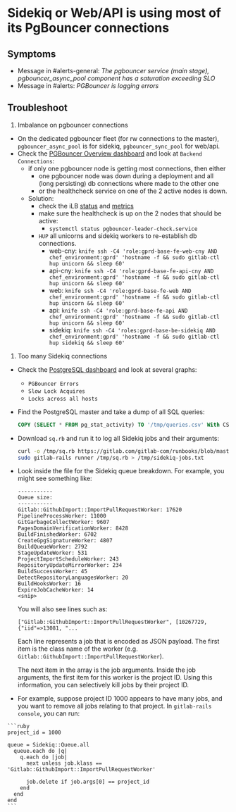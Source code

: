 # Sidekiq or Web/API is using most of its PgBouncer connections

## Symptoms

* Message in #alerts-general: _The pgbouncer service (main stage), pgbouncer_async_pool component has a saturation exceeding SLO_
* Message in #alerts: _PGBouncer is logging errors_

## Troubleshoot

1. Imbalance on pgbouncer connections
  * On the dedicated pgbouncer fleet (for rw connections to the master), `pgbouncer_async_pool` is for sidekiq, `pgbouncer_sync_pool` for web/api.
  * Check the [PGBouncer Overview dashboard](https://dashboards.gitlab.net/d/PwlB97Jmk/pgbouncer-overview?orgId=1) and look at `Backend Connections`:
      * if only one pgbouncer node is getting most connections, then either
          * one pgbouncer node was down during a deployment and all (long persisting) db connections where made to the other one
          * or the healthcheck service on one of the 2 active nodes is down.
      * Solution: 
          * check the iLB [status](https://console.cloud.google.com/net-services/loadbalancing/details/internal/us-east1/gprd-pgbouncer-regional?project=gitlab-production&angularJsUrl=%2Fnet-services%2Floadbalancing%2Fdetails%2Finternal%2Fus-east1%2Fgprd-pgbouncer-regional%3Fproject%3Dgitlab-production&authuser=1) and [metrics](https://app.google.stackdriver.com/metrics-explorer?project=gitlab-production&timeSelection=%7B%22timeRange%22:%226h%22%7D&xyChart=%7B%22dataSets%22:%5B%7B%22timeSeriesFilter%22:%7B%22filter%22:%22metric.type%3D%5C%22loadbalancing.googleapis.com%2Fl3%2Finternal%2Fegress_packets_count%5C%22%20resource.type%3D%5C%22internal_tcp_lb_rule%5C%22%20resource.label.%5C%22load_balancer_name%5C%22%3D%5C%22gprd-pgbouncer-regional%5C%22%22,%22perSeriesAligner%22:%22ALIGN_RATE%22,%22crossSeriesReducer%22:%22REDUCE_SUM%22,%22secondaryCrossSeriesReducer%22:%22REDUCE_NONE%22,%22minAlignmentPeriod%22:%2260s%22,%22groupByFields%22:%5B%22resource.label.%5C%22backend_name%5C%22%22%5D,%22unitOverride%22:%221%22%7D,%22targetAxis%22:%22Y1%22,%22plotType%22:%22LINE%22%7D%5D,%22options%22:%7B%22mode%22:%22COLOR%22%7D,%22constantLines%22:%5B%5D,%22timeshiftDuration%22:%220s%22,%22y1Axis%22:%7B%22label%22:%22y1Axis%22,%22scale%22:%22LINEAR%22%7D%7D&isAutoRefresh=true)
          * make sure the healthcheck is up on the 2 nodes that should be active:
              * `systemctl status pgbouncer-leader-check.service`
          * `HUP` all unicorns and sidekiq workers to re-establish db connections.
              * web-cny: `knife ssh -C4 'role:gprd-base-fe-web-cny AND chef_environment:gprd' 'hostname -f && sudo gitlab-ctl hup unicorn && sleep 60'`
              * api-cny: `knife ssh -C4 'role:gprd-base-fe-api-cny AND chef_environment:gprd' 'hostname -f && sudo gitlab-ctl hup unicorn && sleep 60'`
              * web: `knife ssh -C4 'role:gprd-base-fe-web AND chef_environment:gprd' 'hostname -f && sudo gitlab-ctl hup unicorn && sleep 60'`
              * api: `knife ssh -C4 'role:gprd-base-fe-api AND chef_environment:gprd' 'hostname -f && sudo gitlab-ctl hup unicorn && sleep 60'`
              * sidekiq: `knife ssh -C4 'roles:gprd-base-be-sidekiq AND chef_environment:gprd' 'hostname -f && sudo gitlab-ctl hup sidekiq && sleep 60'`

1. Too many Sidekiq connections
  * Check the [PostgreSQL dashboard](https://dashboards.gitlab.net/d/000000144/postgresql-overview?orgId=1) and look at several graphs:
      * `PGBouncer Errors`
      * `Slow Lock Acquires`
      * `Locks across all hosts`

  * Find the PostgreSQL master and take a dump of all SQL queries:

    ```sql
    COPY (SELECT * FROM pg_stat_activity) TO '/tmp/queries.csv' With CSV DELIMITER ',';
    ```

  * Download `sq.rb` and run it to log all Sidekiq jobs and their arguments:

    ```sh
    curl -o /tmp/sq.rb https://gitlab.com/gitlab-com/runbooks/blob/master/troubleshooting/db_scripts/sq.rb
    sudo gitlab-rails runner /tmp/sq.rb > /tmp/sidekiq-jobs.txt
    ```

  * Look inside the file for the Sidekiq queue breakdown. For example, you might see something like:

    ```
    -----------
    Queue size:
    -----------
    Gitlab::GithubImport::ImportPullRequestWorker: 17620
    PipelineProcessWorker: 11000
    GitGarbageCollectWorker: 9607
    PagesDomainVerificationWorker: 8428
    BuildFinishedWorker: 6702
    CreateGpgSignatureWorker: 4807
    BuildQueueWorker: 2792
    StageUpdateWorker: 531
    ProjectImportScheduleWorker: 243
    RepositoryUpdateMirrorWorker: 234
    BuildSuccessWorker: 45
    DetectRepositoryLanguagesWorker: 20
    BuildHooksWorker: 16
    ExpireJobCacheWorker: 14
    <snip>
    ```

    You will also see lines such as:

    ```
    ["Gitlab::GithubImport::ImportPullRequestWorker", [10267729, {"iid"=>13081, "...
    ```

    Each line represents a job that is encoded as JSON payload. The
    first item is the class name of the worker
    (e.g. `Gitlab::GithubImport::ImportPullRequestWorker`).

    The next item in the array is the job arguments. Inside the job
    arguments, the first item for this worker is the project ID. Using
    this information, you can selectively kill jobs by their project ID.

  *  For example, suppose project ID 1000 appears to have many jobs, and
   you want to remove all jobs relating to that project.  In
   `gitlab-rails console`, you can run:

    ```ruby
    project_id = 1000

    queue = Sidekiq::Queue.all
      queue.each do |q|
        q.each do |job|
          next unless job.klass == 'Gitlab::GithubImport::ImportPullRequestWorker'

          job.delete if job.args[0] == project_id
        end
      end
    end
    ```
